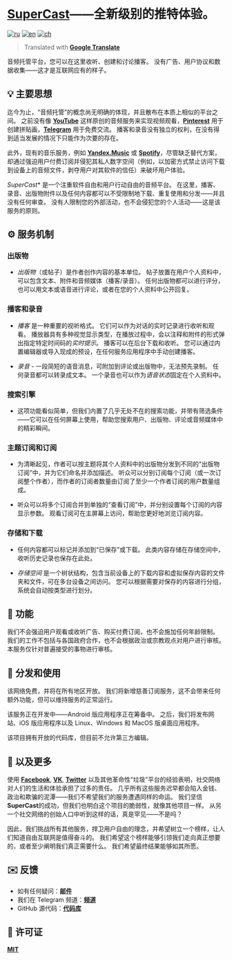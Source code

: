 # <ins>SuperCast</ins>——全新级别的推特体验。

[![ru](https://img.shields.io/badge/lang-ru-blue.svg)](https://github.com/i-rick-y/SuperCast/blob/prime/README.md)
[![en](https://img.shields.io/badge/lang-en-green.svg)](https://github.com/i-rick-y/SuperCast/blob/prime/README.en.md)
[![ch](https://img.shields.io/badge/lang-ch-yellow.svg)](https://github.com/i-rick-y/SuperCast/blob/prime/README.ch.md)
> Translated with **[Google Translate](https://translate.google.com)**

音频托管平台，您可以在这里收听、创建和讨论播客。
没有广告、用户协议和数据收集——这才是互联网应有的样子。

## 💡 主要思想

迄今为止，“音频托管”的概念尚无明确的体现，并且散布在本质上相似的平台之间。
之前没有像 **[YouTube](https://www.youtube.com)** 这样原创的音频服务来实现视频观看，**[Pinterest](https://www.pinterest.com)** 用于创建拼贴画，**[Telegram](https://telegram.org)** 用于免费交流。
播客和录音没有独立的权利，在没有得到适当发展的情况下只能作为次要的存在。

此外，现有的音乐服务，例如 **[Yandex.Music](https://music.yandex.ru)** 或 **[Spotify](https://open.spotify.com)**，尽管缺乏替代方案，却通过强迫用户付费订阅并侵犯其私人数字空间（例如，以加密方式禁止访问下载到设备上的音频文件，剥夺用户对其软件的信任）来破坏用户体验。

*​​SuperCast** 是一个注重软件自由和用户行动自由的音频平台。
在这里，播客、录音、出版物附件以及任何内容都可以不受限制地下载、重复使用和分发——并且没有任何审查。
没有人限制您的外部活动，也不会侵犯您的个人活动——这是该服务的原则。

## ⚙️ 服务机制

### 出版物

* *出版物*（或帖子）是作者创作内容的基本单位。
  帖子放置在用户个人资料中，可以包含文本、附件和音频媒体（播客/录音）。
  任何出版物都可以进行评分，也可以用文本或语音进行评论，或者在您的个人资料中公开回复。

### 播客和录音

* *播客* 是一种重要的视听格式。
  它们可以作为对话的实时记录进行收听和观看。
  播放器具有多种视觉显示类型，在播放过程中，会以注释和附件的形式弹出指定特定时间码的*实时提示*。
  播客可以在后台下载和收听。
  您可以通过内置编辑器或导入现成的预设，在任何服务应用程序中手动创建播客。

* *录音* - 一段简短的语音消息，可附加到评论或出版物中，无法预先录制。
  任何录音都可以转录成文本。
  一个录音也可以作为*语音状态*固定在个人资料中。

### 搜索引擎

* 这项功能看似简单，但我们内置了几乎无处不在的搜索功能，并带有筛选条件——它可以在任何屏幕上使用，帮助您搜索用户、出版物、评论或音频媒体中的精彩瞬间。

### 主题订阅和订阅

* 为清晰起见，作者可以按主题将其个人资料中的出版物分发到不同的“出版物订阅”中，并为它们命名并添加描述。
  听众可以分别订阅每个订阅（或一次订阅整个作者），而作者的订阅者数量由订阅了至少一个作者订阅的用户数量组成。

* 听众可以将多个订阅合并到单独的“查看订阅”中，并分别设置每个订阅的内容显示参数。
  观看订阅可在主屏幕上访问，帮助您更好地浏览订阅内容。

### 存储和下载

* 任何内容都可以标记并添加到“已保存”或下载。
  此类内容存储在存储空间中，收听历史记录也保存在此处。

* *存储空间* 是一个树状结构，包含当前设备上的下载内容和虚拟保存内容的文件夹和文件，可在多台设备之间访问。
  您可以根据需要对保存的内容进行分组，系统会自动按类型进行划分。

## 🗽 功能

我们不会强迫用户观看或收听广告、购买付费订阅，也不会施加任何年龄限制。
我们的工作不包括与各国政府合作，也不会根据政治或宗教观点对用户进行审核。
本服务仅针对普遍接受的事物进行审核。

## 🪇 分发和使用

该网络免费，并将在所有地区开放。
我们将新增慈善订阅服务，这不会带来任何额外功能，但可以维持服务的正常运行。

该服务正在开发中——Android 版应用程序正在筹备中。
之后，我们将发布网站、iOS 版应用程序以及 Linux、Windows 和 MacOS 版桌面应用程序。

该项目拥有开放的代码库，但目前不允许第三方编辑。

## 💬 以及更多

使用 **[Facebook](https://facebook.com)**, **[VK](https://vk.com)**, **[Twitter](https://x.com)** 以及其他革命性“垃圾”平台的经验表明，社交网络对人们的生活和体验承担了过多的责任。
几乎所有这些服务迟早都会陷入金钱、政治和欺骗的泥潭——我们不希望我们的服务遭遇同样的命运。
我们坚信**SuperCast**的成功，但我们也明白这个项目的脆弱性，就像其他项目一样。
从另一个社交网络的创始人口中听到这样的话，真是罕见——不是吗？

因此，我们挑战所有其他服务，捍卫用户自由的理念，并希望树立一个榜样，让人们知道自由互联网是值得奋斗的。
我们希望这个榜样能够引领我们走向真正想要的，或者至少阐明我们真正需要什么。
我们希望最终结果能够如其所愿。

## ✉️ 反馈

* 如有任何疑问：**[邮件](mailto:lime.rainbow.li@gmail.com)**
* 我们在 Telegram 频道：**[频道](https://t.me/super_cast)**
* GitHub 源代码：**[代码库](https://github.com/i-rick-y/SuperCast)**

## 📜 许可证

**[MIT](https://choosealicense.com/licenses/mit/)**